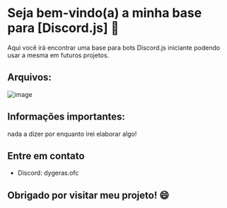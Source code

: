 # Seja bem-vindo(a) a minha base para [Discord.js] 👋

Aqui você irá encontrar uma base para bots Discord.js iniciante podendo usar a mesma em futuros projetos.

## Arquivos:

![image](https://github.com/joaokosmala/base-bots/assets/123208435/314d6205-00e9-4d13-ab7b-08d7f0224498)

## Informações importantes:

nada a dizer por enquanto irei elaborar algo!

## Entre em contato

- Discord: dygeras.ofc

## Obrigado por visitar meu projeto! 😄
